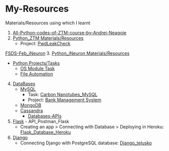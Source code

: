 # My-Resources
Materials/Resources using which I learnt

1. [All-Python-codes-of-ZTM-course-by-Andrei-Neagoie](https://github.com/KrishAleti/All-Python-codes-of-ZTM-course-by-Andrei-Neagoie)
2. [Python_ZTM Materials/Resources](https://github.com/KrishAleti/My-Resources/tree/main/Python_ZTM)
   * Project: [PwdLeakCheck](https://github.com/KrishAleti/PwdLeakCheck)
  
[FSDS-Feb_iNeuron](https://ineuron.ai/course/full-stack-data-science-feb21-batch?source=learn_page)
3. [Python_iNeuron Materials/Resources](https://github.com/KrishAleti/My-Resources/tree/main/Python_iNeuron)
   *  [Python Projects/Tasks](https://github.com/KrishAleti/My-Resources/tree/main/Python_iNeuron/Tasks_Challenges)
      * [OS Module Task](https://github.com/KrishAleti/My-Resources/tree/main/Python_iNeuron/Tasks_Challenges/OS%20Module%20Task)
      * [File Automation](https://github.com/KrishAleti/My-Resources/tree/main/Python_iNeuron/Tasks_Challenges/File%20Automation%20Task)
4. [DataBases](https://github.com/KrishAleti/My-Resources/tree/main/Databases)
   * [MySQL](https://github.com/KrishAleti/My-Resources/tree/main/Databases/MySQL)
      * Task: [Carbon Nanotubes_MySQL](https://github.com/KrishAleti/My-Resources/tree/main/Databases/MySQL/Tasks_Challenges/Carbon%20NanoTubes_MySQL%20Task)
      * Project: [Bank Management System](https://github.com/KrishAleti/Bank-Management-System_MySQL)
   * [MongoDB](https://github.com/KrishAleti/My-Resources/tree/main/Databases/MongoDB)
   * [Cassandra](https://github.com/KrishAleti/My-Resources/tree/main/Databases/Cassandra)
     * [Databases-APIs](https://github.com/KrishAleti/My-Resources/tree/main/Databases/Databases_APIs)
5. [Flask](https://github.com/KrishAleti/My-Resources/tree/main/Flask) - API_Postman_Flask
    * Creating an app > Connecting with Database > Deploying in Heroku: [Flask_Database_Heroku](https://github.com/KrishAleti/My-Resources/tree/main/Flask_Database_Heroku)
7. [Django](https://github.com/KrishAleti/My-Resources/tree/main/Django)
     * Connecting Django with PostgreSQL database: [Django_telusko](https://github.com/KrishAleti/My-Resources/tree/main/Django_telusko)
